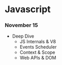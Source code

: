 # Javascript

### November 15
* Deep Dive
  * JS Internals & V8
  * Events Scheduler
  * Context & Scope
  * Web APIs & DOM
